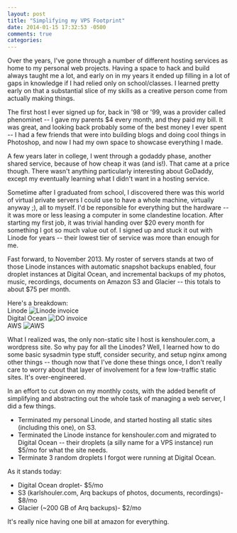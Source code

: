 ```yaml
---
layout: post
title: "Simplifying my VPS Footprint"
date: 2014-01-15 17:32:53 -0500
comments: true
categories: 
---
```


Over the years, I've gone through a number of different hosting services as home to my personal web projects. Having a space to hack and build always taught me a lot, and early on in my years it ended up filling in a lot of gaps in knowledge if I had relied only on school/classes. I learned pretty early on that a substantial slice of my skills as a creative person come from actually making things.

The first host I ever signed up for, back in '98 or '99, was a provider called phenominet -- I gave my parents $4 every month, and they paid my bill. It was great, and looking back probably some of the best money I ever spent -- I had a few friends that were into building blogs and doing cool things in Photoshop, and now I had my own space to showcase everything I made.

A few years later in college, I went through a godaddy phase, another shared service, because of how cheap it was (and is!). That came at a price though. There wasn't anything particularly interesting about GoDaddy, except my eventually learning what I didn't want in a hosting service.

Sometime after I graduated from school, I discovered there was this world of virtual private servers I could use to have a whole machine, virtually anyway ;), all to myself. I'd be reponsible for everything but the hardware -- it was more or less leasing a computer in some clandestine location. After starting my first job, it was trivial handing over $20 every month for something I got so much value out of. I signed up and stuck it out with Linode for years -- their lowest tier of service was more than enough for me.

Fast forward, to November 2013. My roster of servers stands at two of those Linode instances with automatic snapshot backups enabled, four droplet instances at Digital Ocean, and incremental backups of my photos, music, recordings, documents on Amazon S3 and Glacier -- this totals to about $75 per month.

Here's a breakdown:  
Linode ![Linode invoice](./images/posts/linodeInvoice112013.png)  
Digital Ocean ![DO invoice](./images/posts/doInvoice112013.png)  
AWS ![AWS](./images/posts/awsInvoice112013.png)

What I realized was, the only non-static site I host is kenshouler.com, a wordpress site. So why pay for all the Linodes? Well, I learned how to do some basic sysadmin type stuff, consider security, and setup nginx among other things -- though now that I've done these things once, I don't really care to worry about that layer of involvement for a few low-traffic static sites. It's over-engineered.

In an effort to cut down on my monthly costs, with the added benefit of simplifying and abstracting out the whole task of managing a web server, I did a few things.
- Terminated my personal Linode, and started hosting all static sites (including this one), on S3.
- Terminated the Linode instance for kenshouler.com and migrated to Digital Ocean -- their droplets (a silly name for a VPS instance) run $5/mo for what the site needs.
- Terminate 3 random droplets I forgot were running at Digital Ocean.

As it stands today:
- Digital Ocean droplet- $5/mo
- S3 (karlshouler.com, Arq backups of photos, documents, recordings)- $8/mo
- Glacier (~200 GB of Arq backups)- $2/mo

It's really nice having one bill at amazon for everything.